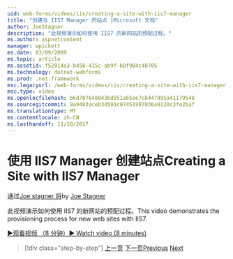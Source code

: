 ```yaml
---
uid: web-forms/videos/iis/creating-a-site-with-iis7-manager
title: "创建与 IIS7 Manager 的站点 |Microsoft 文档"
author: JoeStagner
description: "此视频演示如何使用 IIS7 的新网站的预配过程。"
ms.author: aspnetcontent
manager: wpickett
ms.date: 03/09/2009
ms.topic: article
ms.assetid: f52814a3-b458-415c-ab9f-b0f904c48705
ms.technology: dotnet-webforms
ms.prod: .net-framework
msc.legacyurl: /web-forms/videos/iis/creating-a-site-with-iis7-manager
msc.type: video
ms.openlocfilehash: b6d707648843bd551a65ae7cb447d95a4117954b
ms.sourcegitcommit: 9a9483aceb34591c97451997036a9120c3fe2baf
ms.translationtype: MT
ms.contentlocale: zh-CN
ms.lasthandoff: 11/10/2017
---
```

<a name="creating-a-site-with-iis7-manager"></a><span data-ttu-id="618dc-103">使用 IIS7 Manager 创建站点</span><span class="sxs-lookup"><span data-stu-id="618dc-103">Creating a Site with IIS7 Manager</span></span>
====================
<span data-ttu-id="618dc-104">通过[Joe stagner 将](https://github.com/JoeStagner)</span><span class="sxs-lookup"><span data-stu-id="618dc-104">by [Joe Stagner](https://github.com/JoeStagner)</span></span>

<span data-ttu-id="618dc-105">此视频演示如何使用 IIS7 的新网站的预配过程。</span><span class="sxs-lookup"><span data-stu-id="618dc-105">This video demonstrates the provisioning process for new web sites with IIS7.</span></span>

[<span data-ttu-id="618dc-106">&#9654;观看视频 （8 分钟）</span><span class="sxs-lookup"><span data-stu-id="618dc-106">&#9654; Watch video (8 minutes)</span></span>](https://channel9.msdn.com/Blogs/ASP-NET-Site-Videos/creating-a-site-with-iis7-manager)

>[!div class="step-by-step"]
<span data-ttu-id="618dc-107">[上一页](troubleshooting-production-aspnet-apps.md)
[下一页](installing-ftp7.md)</span><span class="sxs-lookup"><span data-stu-id="618dc-107">[Previous](troubleshooting-production-aspnet-apps.md)
[Next](installing-ftp7.md)</span></span>
